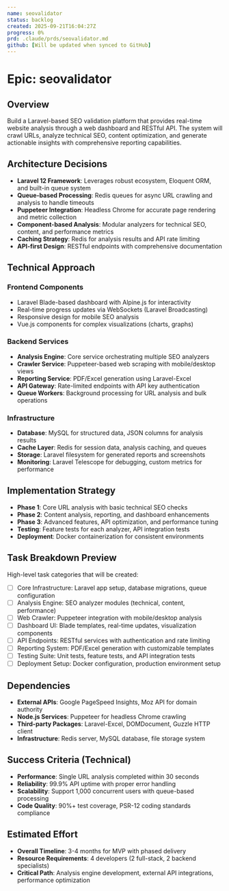```yaml
---
name: seovalidator
status: backlog
created: 2025-09-21T16:04:27Z
progress: 0%
prd: .claude/prds/seovalidator.md
github: [Will be updated when synced to GitHub]
---
```


# Epic: seovalidator

## Overview
Build a Laravel-based SEO validation platform that provides real-time website analysis through a web dashboard and RESTful API. The system will crawl URLs, analyze technical SEO, content optimization, and generate actionable insights with comprehensive reporting capabilities.

## Architecture Decisions
- **Laravel 12 Framework**: Leverages robust ecosystem, Eloquent ORM, and built-in queue system
- **Queue-based Processing**: Redis queues for async URL crawling and analysis to handle timeouts
- **Puppeteer Integration**: Headless Chrome for accurate page rendering and metric collection
- **Component-based Analysis**: Modular analyzers for technical SEO, content, and performance metrics
- **Caching Strategy**: Redis for analysis results and API rate limiting
- **API-first Design**: RESTful endpoints with comprehensive documentation

## Technical Approach
### Frontend Components
- Laravel Blade-based dashboard with Alpine.js for interactivity
- Real-time progress updates via WebSockets (Laravel Broadcasting)
- Responsive design for mobile SEO analysis
- Vue.js components for complex visualizations (charts, graphs)

### Backend Services
- **Analysis Engine**: Core service orchestrating multiple SEO analyzers
- **Crawler Service**: Puppeteer-based web scraping with mobile/desktop views
- **Reporting Service**: PDF/Excel generation using Laravel-Excel
- **API Gateway**: Rate-limited endpoints with API key authentication
- **Queue Workers**: Background processing for URL analysis and bulk operations

### Infrastructure
- **Database**: MySQL for structured data, JSON columns for analysis results
- **Cache Layer**: Redis for session data, analysis caching, and queues
- **Storage**: Laravel filesystem for generated reports and screenshots
- **Monitoring**: Laravel Telescope for debugging, custom metrics for performance

## Implementation Strategy
- **Phase 1**: Core URL analysis with basic technical SEO checks
- **Phase 2**: Content analysis, reporting, and dashboard enhancements  
- **Phase 3**: Advanced features, API optimization, and performance tuning
- **Testing**: Feature tests for each analyzer, API integration tests
- **Deployment**: Docker containerization for consistent environments

## Task Breakdown Preview
High-level task categories that will be created:
- [ ] Core Infrastructure: Laravel app setup, database migrations, queue configuration
- [ ] Analysis Engine: SEO analyzer modules (technical, content, performance)
- [ ] Web Crawler: Puppeteer integration with mobile/desktop analysis
- [ ] Dashboard UI: Blade templates, real-time updates, visualization components
- [ ] API Endpoints: RESTful services with authentication and rate limiting
- [ ] Reporting System: PDF/Excel generation with customizable templates
- [ ] Testing Suite: Unit tests, feature tests, and API integration tests
- [ ] Deployment Setup: Docker configuration, production environment setup

## Dependencies
- **External APIs**: Google PageSpeed Insights, Moz API for domain authority
- **Node.js Services**: Puppeteer for headless Chrome crawling
- **Third-party Packages**: Laravel-Excel, DOMDocument, Guzzle HTTP client
- **Infrastructure**: Redis server, MySQL database, file storage system

## Success Criteria (Technical)
- **Performance**: Single URL analysis completed within 30 seconds
- **Reliability**: 99.9% API uptime with proper error handling
- **Scalability**: Support 1,000 concurrent users with queue-based processing
- **Code Quality**: 90%+ test coverage, PSR-12 coding standards compliance

## Estimated Effort
- **Overall Timeline**: 3-4 months for MVP with phased delivery
- **Resource Requirements**: 4 developers (2 full-stack, 2 backend specialists)
- **Critical Path**: Analysis engine development, external API integrations, performance optimization